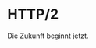 <!-- .slide: data-background="images/backgrounds/shutterstock_150137660.jpg" data-state="inverted" -->

# HTTP/2

Die Zukunft beginnt jetzt.